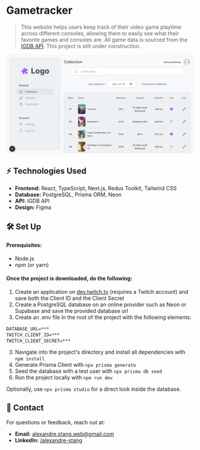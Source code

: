# Gametracker

> This website helps users keep track of their video game playtime across different consoles, allowing them to easily
> see what their favorite games and consoles are. All game data is sourced from the [IGDB API](https://www.igdb.com/api).
> This project is still under construction.


![Collection page](/src/og-image.png)

## ⚡ Technologies Used

- **Frontend:** React, TypeScript, Next.js, Redux Toolkit, Tailwind CSS
- **Database:** PostgreSQL, Prisma ORM, Neon
- **API:** IGDB API
- **Design:** Figma

## 🛠 Set Up

#### Prerequisites:

- Node.js
- npm (or yarn)

#### Once the project is downloaded, do the following:

1. Create an application on [dev.twitch.tv](https://dev.twitch.tv/) (requires a Twitch account) and save both the Client
   ID and the Client Secret
2. Create a PostgreSQL database on an online provider such as Neon or Supabase and save the provided database url
2. Create an .env file in the root of the project with the following elements:

```
DATABASE_URL=***
TWITCH_CLIENT_ID=***
TWITCH_CLIENT_SECRET=***
```

3. Navigate into the project's directory and install all dependencies with `npm install`
4. Generate Prisma Client with `npx prisma generate`
5. Seed the database with a test user with `npx prisma db seed`
6. Run the project locally with `npm run dev`

Optionally, use `npx prisma studio` for a direct look inside the database. 

## 📩 Contact

For questions or feedback, reach out at:

- **Email:** alexandre.stang.web@gmail.com
- **LinkedIn:** [/alexandre-stang](https://www.linkedin.com/in/alexandre-stang-163208a7/)
